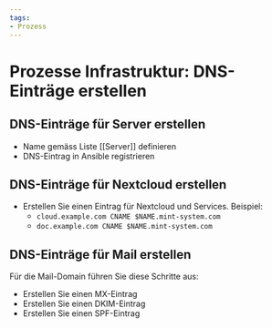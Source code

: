 ```yaml
---
tags:
- Prozess
---
```


# Prozesse Infrastruktur: DNS-Einträge erstellen

## DNS-Einträge für Server erstellen

* Name gemäss Liste [[Server]] definieren
* DNS-Eintrag in Ansible registrieren

## DNS-Einträge für Nextcloud erstellen

* Erstellen Sie einen Eintrag für Nextcloud und Services. Beispiel:
	* `cloud.example.com CNAME $NAME.mint-system.com`
	* `doc.example.com CNAME $NAME.mint-system.com`

## DNS-Einträge für Mail erstellen

Für die Mail-Domain führen Sie diese Schritte aus:
* Erstellen Sie einen MX-Eintrag
* Erstellen Sie einen DKIM-Eintrag
* Erstellen Sie einen SPF-Eintrag